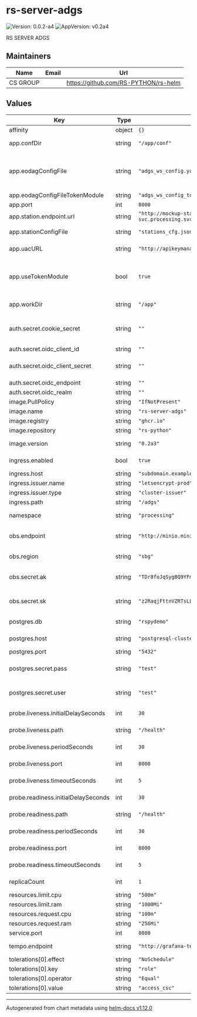 # rs-server-adgs

![Version: 0.0.2-a4](https://img.shields.io/badge/Version-0.0.2--a4-informational?style=flat-square) ![AppVersion: v0.2a4](https://img.shields.io/badge/AppVersion-v0.2a4-informational?style=flat-square)

RS SERVER ADGS

## Maintainers

| Name | Email | Url |
| ---- | ------ | --- |
| CS GROUP |  | <https://github.com/RS-PYTHON/rs-helm> |

## Values

| Key | Type | Default | Description |
|-----|------|---------|-------------|
| affinity | object | `{}` |  |
| app.confDir | string | `"/app/conf"` | Config directory for the application |
| app.eodagConfigFile | string | `"adgs_ws_config.yaml"` | Set properly the EODAG_ADGS_CONFIG env var. See helpers.tpl file, mychart.tokenconfigfile |
| app.eodagConfigFileTokenModule | string | `"adgs_ws_config_token_module.yaml"` |  |
| app.port | int | `8000` | Port for the application |
| app.station.endpoint.url | string | `"http://mockup-station-adgs-svc.processing.svc.cluster.local:8080/Products"` | ADGS URL |
| app.stationConfigFile | string | `"stations_cfg.json"` | Station configuration file for the application |
| app.uacURL | string | `"http://apikeymanager.processing.svc.cluster.local:8000/auth/check_key"` | URL of the API Key Manager service |
| app.useTokenModule | bool | `true` | The way the token for the external stations is loaded: own module or let eodag to do it (set it to false) |
| app.workDir | string | `"/app"` | Working directory for the application |
| auth.secret.cookie_secret | string | `""` | Random string used to encode cookie-based HTTP sessions in SessionMiddleware |
| auth.secret.oidc_client_id | string | `""` | OIDC CLient ID |
| auth.secret.oidc_client_secret | string | `""` | OIDC Secret used to sync user info from Keycloak |
| auth.secret.oidc_endpoint | string | `""` | OIDC End Point |
| auth.secret.oidc_realm | string | `""` | OIDC Realm |
| image.PullPolicy | string | `"IfNotPresent"` | Image pull policy |
| image.name | string | `"rs-server-adgs"` | Image name |
| image.registry | string | `"ghcr.io"` | Image registry |
| image.repository | string | `"rs-python"` | Image repository |
| image.version | string | `"0.2a3"` | Image version, can be a tag or a digest |
| ingress.enabled | bool | `true` | Enabled/Disable ingress |
| ingress.host | string | `"subdomain.example.com"` | Ingress host name |
| ingress.issuer.name | string | `"letsencrypt-prod"` | Ingress Issuer name |
| ingress.issuer.type | string | `"cluster-issuer"` | Ingress Issuer type |
| ingress.path | string | `"/adgs"` | Ingress path |
| namespace | string | `"processing"` | Namespace for the deployment |
| obs.endpoint | string | `"http://minio.minio.svc.cluster.local:9000"` | URL of the object storage service endpoint |
| obs.region | string | `"sbg"` | Region of the object storage service |
| obs.secret.ak | string | `"TDr8foJqSygBQ9YFmWDy"` | Access Key to authenticate with the object storage service |
| obs.secret.sk | string | `"z2RaqjFttnVZRTsLLqmy4PE6PzJOKzPsE47alDBs"` | Secret Key to authenticate with the object storage service |
| postgres.db | string | `"rspydemo"` | PostgreSQL database name |
| postgres.host | string | `"postgresql-cluster-rw.database.svc.cluster.local"` | PostgreSQL service URL |
| postgres.port | string | `"5432"` | PostgreSQL port |
| postgres.secret.pass | string | `"test"` | Password to authenticate with the PostgreSQL service |
| postgres.secret.user | string | `"test"` | Username to authenticate with the PostgreSQL service |
| probe.liveness.initialDelaySeconds | int | `30` | InitialDelaySeconds for the liveness probe |
| probe.liveness.path | string | `"/health"` | Path for the liveness probe |
| probe.liveness.periodSeconds | int | `30` | periodSeconds for the liveness probe |
| probe.liveness.port | int | `8000` | Port for the liveness probe |
| probe.liveness.timeoutSeconds | int | `5` | timeoutSeconds for the liveness probe |
| probe.readiness.initialDelaySeconds | int | `30` | InitialDelaySeconds for the readiness probe |
| probe.readiness.path | string | `"/health"` | Path for the readiness probe |
| probe.readiness.periodSeconds | int | `30` | periodSeconds for the readiness probe |
| probe.readiness.port | int | `8000` | Port for the readiness probe |
| probe.readiness.timeoutSeconds | int | `5` | timeoutSeconds for the readiness probe |
| replicaCount | int | `1` | Number of replicas for the deployment |
| resources.limit.cpu | string | `"500m"` | Pod CPU limit |
| resources.limit.ram | string | `"1000Mi"` | Pod memory limit |
| resources.request.cpu | string | `"100m"` | Pod CPU request |
| resources.request.ram | string | `"256Mi"` | Pod memory request |
| service.port | int | `8080` | Port for the service |
| tempo.endpoint | string | `"http://grafana-tempo-distributor.logging.svc.cluster.local:4317"` | Grafana tempo endpoint. |
| tolerations[0].effect | string | `"NoSchedule"` |  |
| tolerations[0].key | string | `"role"` |  |
| tolerations[0].operator | string | `"Equal"` |  |
| tolerations[0].value | string | `"access_csc"` |  |

----------------------------------------------
Autogenerated from chart metadata using [helm-docs v1.12.0](https://github.com/norwoodj/helm-docs/releases/v1.12.0)
